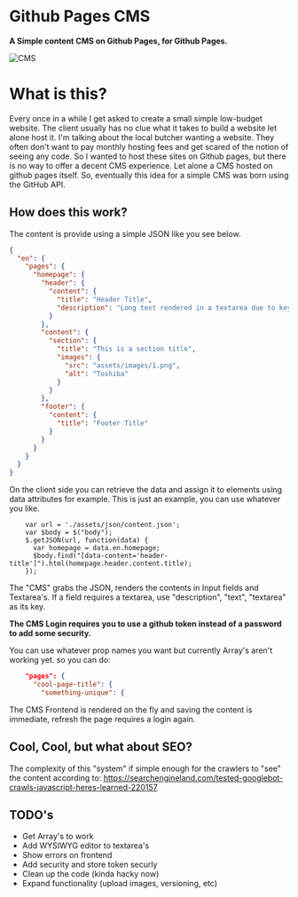 Github Pages CMS
=============

__A Simple content CMS on Github Pages, for Github Pages.__ 

![CMS](https://raw.githubusercontent.com/jansmolders86/gh-cms/master/example/cms.gif)

What is this?
=========================

Every once in a while I get asked to create a small simple low-budget website. The client usually has no clue what it takes to build a website let alone host it. I'm talking about the local butcher wanting a website. They often don't want to pay monthly hosting fees and get scared of the notion of seeing any code. So I wanted to host these sites on Github pages, but there is no way to offer a decent CMS experience. Let alone a CMS hosted on github pages itself. So, eventually this idea for a simple CMS was born using the GitHub API. 

How does this work?
-------------

The content is provide using a simple JSON like you see below. 

```json
{
  "en": {
    "pages": {
      "homepage": {
        "header": {
          "content": {
            "title": "Header Title",
            "description": "Long text rendered in a textarea due to key."
          }
        },
        "content": {
          "section": {
            "title": "This is a section title",
            "images": {
              "src": "assets/images/1.png",
              "alt": "Toshiba"
            }
          }
        },
        "footer": {
          "content": {
            "title": "Footer Title"
          }
        }
      }
    }
  }
}
```

On the client side you can retrieve the data and assign it to elements using data attributes for example. 
This is just an example, you can use whatever you like. 

``` JS
    var url = './assets/json/content.json';
    var $body = $("body");
    $.getJSON(url, function(data) {
      var homepage = data.en.homepage;
      $body.find("[data-content='header-title']").html(homepage.header.content.title);
    });
```

The "CMS" grabs the JSON, renders the contents in Input fields and Textarea's. 
If a field requires a textarea, use "description", "text", "textarea" as its key.

__The CMS Login requires you to use a github token instead of a password to add some security.__

You can use whatever prop names you want but currently Array's aren't working yet. so you can do:

```json
    "pages": {
      "cool-page-title": {
        "something-unique": {
```

The CMS Frontend is rendered on the fly and saving the content is immediate, refresh the page requires a login again. 

Cool, Cool, but what about SEO?
-------------

The complexity of this "system" if simple enough for the crawlers to "see" the content according to:
https://searchengineland.com/tested-googlebot-crawls-javascript-heres-learned-220157


TODO's
-------------
* Get Array's to work
* Add WYSIWYG editor to textarea's
* Show errors on frontend
* Add security and store token securly 
* Clean up the code (kinda hacky now) 
* Expand functionality (upload images, versioning, etc)
